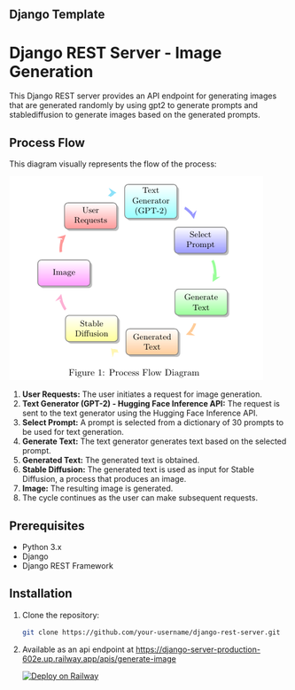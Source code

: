 ## Django Template
# Django REST Server - Image Generation

This Django REST server provides an API endpoint for generating images that are generated randomly by using gpt2 to generate prompts and stablediffusion to generate images based on the generated prompts.

## Process Flow

This diagram visually represents the flow of the process:

![Image Alt Text](flowchart.png)


1. **User Requests:** The user initiates a request for image generation.
2. **Text Generator (GPT-2) - Hugging Face Inference API:** The request is sent to the text generator using the Hugging Face Inference API.
3. **Select Prompt:** A prompt is selected from a dictionary of 30 prompts to be used for text generation.
4. **Generate Text:** The text generator generates text based on the selected prompt.
5. **Generated Text:** The generated text is obtained.
6. **Stable Diffusion:** The generated text is used as input for Stable Diffusion, a process that produces an image.
7. **Image:** The resulting image is generated.
8. The cycle continues as the user can make subsequent requests.

## Prerequisites

- Python 3.x
- Django
- Django REST Framework

## Installation

1. Clone the repository:

   ```bash
   git clone https://github.com/your-username/django-rest-server.git
2. Available as an api endpoint at https://django-server-production-602e.up.railway.app/apis/generate-image
   
   [![Deploy on Railway](https://railway.app/button.svg)](https://railway.app/new/template/GB6Eki?referralCode=U5zXSw)
